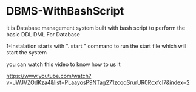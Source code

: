 # DBMS-WithBashScript
it is Database management system built with bash script to perform the basic DDL DML For Database 

1-Instalation starts with ". start " 
command to run the start file which will start the system 

you can watch this video to know how to us it 


https://www.youtube.com/watch?v=JWJVZOdKza4&list=PLaayosP9NTag271zcqqSrurUR0RcxfcI7&index=2
